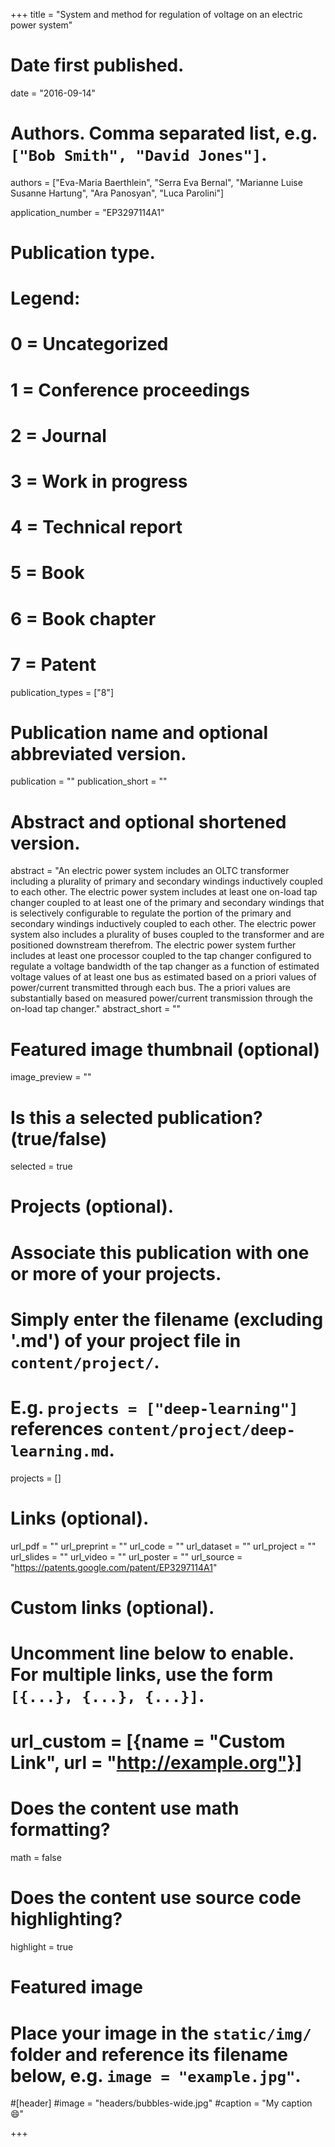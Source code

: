 +++
title = "System and method for regulation of voltage on an electric power system"

# Date first published.
date = "2016-09-14"

# Authors. Comma separated list, e.g. `["Bob Smith", "David Jones"]`.
authors = ["Eva-Maria Baerthlein",
             "Serra Eva Bernal",
             "Marianne Luise Susanne Hartung",
             "Ara Panosyan",
             "Luca Parolini"]

application_number = "EP3297114A1"

# Publication type.
# Legend:
# 0 = Uncategorized
# 1 = Conference proceedings
# 2 = Journal
# 3 = Work in progress
# 4 = Technical report
# 5 = Book
# 6 = Book chapter
# 7 = Patent
publication_types = ["8"]

# Publication name and optional abbreviated version.
publication = ""
publication_short = ""

# Abstract and optional shortened version.
abstract = "An electric power system includes an OLTC transformer including a plurality of primary and secondary windings inductively coupled to each other. The electric power system includes at least one on-load tap changer coupled to at least one of the primary and secondary windings that is selectively configurable to regulate the portion of the primary and secondary windings inductively coupled to each other. The electric power system also includes a plurality of buses coupled to the transformer and are positioned downstream therefrom. The electric power system further includes at least one processor coupled to the tap changer configured to regulate a voltage bandwidth of the tap changer as a function of estimated voltage values of at least one bus as estimated based on a priori values of power/current transmitted through each bus. The a priori values are substantially based on measured power/current transmission through the on-load tap changer."
abstract_short = ""

# Featured image thumbnail (optional)
image_preview = ""

# Is this a selected publication? (true/false)
selected = true

# Projects (optional).
#   Associate this publication with one or more of your projects.
#   Simply enter the filename (excluding '.md') of your project file in `content/project/`.
#   E.g. `projects = ["deep-learning"]` references `content/project/deep-learning.md`.
projects = []

# Links (optional).
url_pdf = ""
url_preprint = ""
url_code = ""
url_dataset = ""
url_project = ""
url_slides = ""
url_video = ""
url_poster = ""
url_source = "https://patents.google.com/patent/EP3297114A1"

# Custom links (optional).
#   Uncomment line below to enable. For multiple links, use the form `[{...}, {...}, {...}]`.
# url_custom = [{name = "Custom Link", url = "http://example.org"}]

# Does the content use math formatting?
math = false

# Does the content use source code highlighting?
highlight = true

# Featured image
# Place your image in the `static/img/` folder and reference its filename below, e.g. `image = "example.jpg"`.
#[header]
#image = "headers/bubbles-wide.jpg"
#caption = "My caption 😄"

+++
